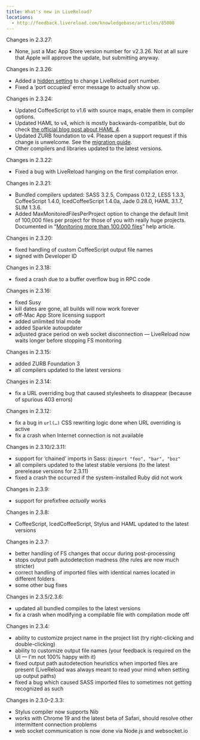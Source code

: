 ```yaml
---
title: What's new in LiveReload?
locations:
  - http://feedback.livereload.com/knowledgebase/articles/85008
---
```


Changes in 2.3.27:

*   None, just a Mac App Store version number for v2.3.26\. Not at all sure that Apple will approve the update, but submitting anyway.

Changes in 2.3.26:

*   Added a [hidden setting](http://feedback.livereload.com/knowledgebase/articles/195869-how-to-change-the-port-number-livereload-listens-o) to change LiveReload port number.
*   Fixed a ‘port occupied’ error message to actually show up.

Changes in 2.3.24:

*   Updated CoffeeScript to v1.6 with source maps, enable them in compiler options.
*   Updated HAML to v4, which is mostly backwards-compatible, but do check [the official blog post about HAML 4](http://blog.haml.info/post/42998475354/haml-4-0-has-been-released).
*   Updated ZURB foundation to v4\. Please open a support request if this change is unwelcome. See the [migration guide](http://foundation.zurb.com/migration.php).
*   Other compilers and libraries updated to the latest versions.

Changes in 2.3.22:

*   Fixed a bug with LiveReload hanging on the first compilation error.

Changes in 2.3.21:

*   Bundled compilers updated: SASS 3.2.5, Compass 0.12.2, LESS 1.3.3, CoffeeScript 1.4.0, IcedCoffeeScript 1.4.0a, Jade 0.28.0, HAML 3.1.7, SLIM 1.3.6.
*   Added MaxMonitoredFilesPerProject option to change the default limit of 100,000 files per project for those of you with really huge projects. Documented in “[Monitoring more than 100,000 files](http://feedback.livereload.com/knowledgebase/articles/154257-monitoring-more-than-100-000-files)” help article.

Changes in 2.3.20:

*   fixed handling of custom CoffeeScript output file names
*   signed with Developer ID

Changes in 2.3.18:

*   fixed a crash due to a buffer overflow bug in RPC code

Changes in 2.3.16:

*   fixed Susy
*   kill dates are gone, all builds will now work forever
*   off-Mac App Store licensing support
*   added unlimited trial mode
*   added Sparkle autoupdater
*   adjusted grace period on web socket disconnection — LiveReload now waits longer before stopping FS monitoring

Changes in 2.3.15:

*   added ZURB Foundation 3
*   all compilers updated to the latest versions

Changes in 2.3.14:

*   fix a URL overriding bug that caused stylesheets to disappear (because of&nbsp;spurious 403 errors)

Changes in 2.3.12:

*   fix a bug in `url(…)` CSS rewriting logic done when URL overriding is active
*   fix a crash when Internet connection is not available

Changes in 2.3.10/2.3.11:

*   support for ‘chained’ imports in Sass: `@import "foo", "bar", "boz"`
*   all compilers updated to the latest stable versions (to the latest prerelease versions for 2.3.11)
*   fixed a crash the occurred if the system-installed Ruby did not work

Changes in 2.3.9:

*   support for prefixfree _actually_ works

Changes in 2.3.8:

*   CoffeeScript, IcedCoffeeScript, Stylus and HAML updated to the latest versions

Changes in 2.3.7:

*   better handling of FS changes that occur during post-processing
*   stops output path autodetection madness (the rules are now much stricter)
*   correct handling of imported files with identical names located in different folders
*   some other bug fixes

Changes in 2.3.5/2.3.6:

*   updated all bundled compiles to the latest versions
*   fix a crash when modifying a compilable file with compilation mode off

Changes in 2.3.4:

*   ability to customize project name in the project list (try right-clicking and double-clicking)
*   ability to customize output file names (your feedback is required on the UI — I'm not 100% happy with it)
*   fixed output path autodetection heuristics when imported files are present (LiveReload was always meant to read your mind when setting up output paths)
*   fixed a bug which caused SASS imported files to sometimes not getting recognized as such

Changes in 2.3.0–2.3.3:

*   Stylus compiler now supports Nib
*   works with Chrome 19 and the latest beta of Safari, should resolve other intermittent connection problems
*   web socket communication is now done via Node.js and websocket.io
